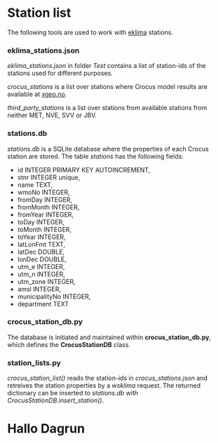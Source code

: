 

# Station list

The following tools are used to work with [eklima](www.eklima.no) stations.

### eklima_stations.json
*eklima_stations.json* in folder *Test* contains a list of station-ids of the stations used for different purposes.

*crocus_stations* is a list over stations where Crocus model results are available at [xgeo.no](www.xgeo.no).

*third_party_stations* is a list over stations from available stations from neither MET, NVE, SVV or JBV.

### stations.db 
*stations.db* is a SQLite database where the properties of each Crocus station are stored.
The table *stations* has the following fields:

- id INTEGER PRIMARY KEY AUTOINCREMENT,
- stnr INTEGER unique,
- name TEXT,
- wmoNo INTEGER,
- fromDay INTEGER,
- fromMonth INTEGER,
- fromYear INTEGER,
- toDay INTEGER,
- toMonth INTEGER,
- toYear INTEGER,
- latLonFmt TEXT,
- latDec DOUBLE,
- lonDec DOUBLE,
- utm_e INTEGER,
- utm_n INTEGER,
- utm_zone INTEGER,
- amsl INTEGER,
- municipalityNo INTEGER,
- department TEXT

### crocus_station_db.py 
The database is initiated and maintained within **crocus_station_db.py**, which defines the **CrocusStationDB** class.

### station_lists.py

*crocus_station_list()*  reads the station-ids in *crocus_stations.json* and retreives the station properties by a 
*wsklima* request. The returned dictionary can be inserted to *stations.db* with *CrocusStationDB.insert_station()*.


# Hallo Dagrun